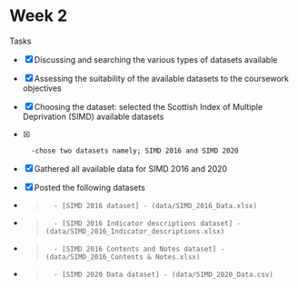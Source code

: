 # Week 2

Tasks
- [x] Discussing and searching the various types of datasets available

- [x] Assessing the suitability of the available datasets to the coursework objectives

- [x] Choosing the dataset: selected the Scottish Index of Multiple Deprivation (SIMD) available datasets

- [x]       -chose two datasets namely; SIMD 2016 and SIMD 2020

- [x] Gathered all available data for SIMD 2016 and 2020

- [x] Posted the following datasets
- >       - [SIMD 2016 dataset] - (data/SIMD_2016_Data.xlsx)
- >       - [SIMD 2016 Indicator descriptions dataset] - (data/SIMD_2016_Indicator_descriptions.xlsx)
- >       - [SIMD 2016 Contents and Notes dataset] - (data/SIMD_2016_Contents & Notes.xlsx)
- >       - [SIMD 2020 Data dataset] - (data/SIMD_2020_Data.csv)

